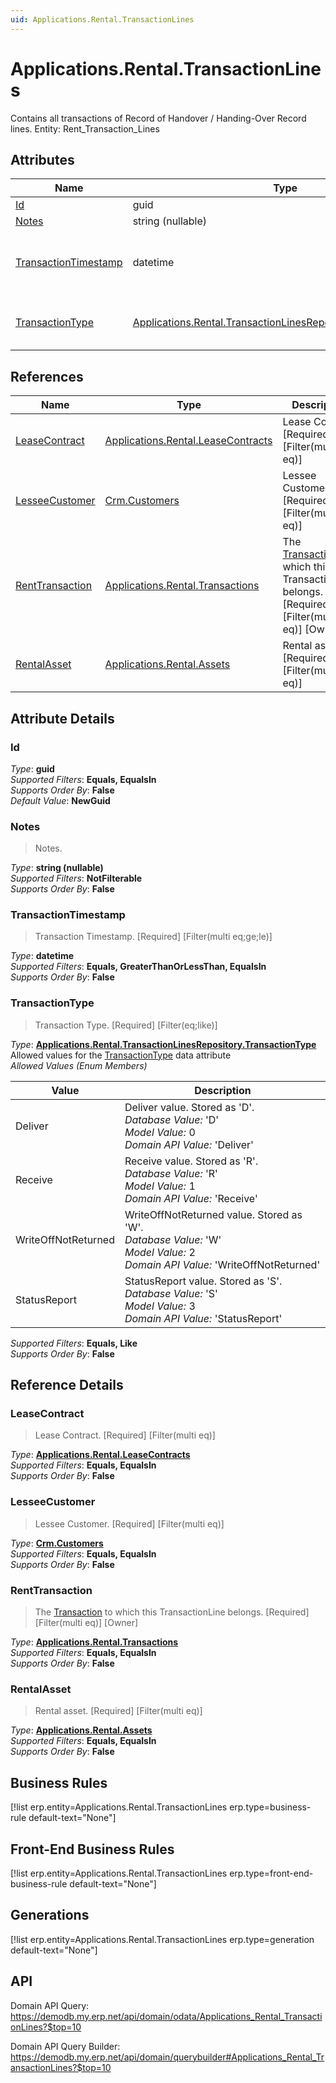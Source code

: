 ```yaml
---
uid: Applications.Rental.TransactionLines
---
```

# Applications.Rental.TransactionLines

Contains all transactions of Record of Handover / Handing-Over Record lines. Entity: Rent_Transaction_Lines

## Attributes

| Name | Type | Description |
| ---- | ---- | --- |
| [Id](Applications.Rental.TransactionLines.md#Id) | guid |  
| [Notes](Applications.Rental.TransactionLines.md#Notes) | string (nullable) | Notes. 
| [TransactionTimestamp](Applications.Rental.TransactionLines.md#TransactionTimestamp) | datetime | Transaction Timestamp. [Required] [Filter(multi eq;ge;le)] 
| [TransactionType](Applications.Rental.TransactionLines.md#TransactionType) | [Applications.Rental.TransactionLinesRepository.TransactionType](Applications.Rental.TransactionLines.md#TransactionType) | Transaction Type. [Required] [Filter(eq;like)] 

## References

| Name | Type | Description |
| ---- | ---- | --- |
| [LeaseContract](Applications.Rental.TransactionLines.md#LeaseContract) | [Applications.Rental.LeaseContracts](Applications.Rental.LeaseContracts.md) | Lease Contract. [Required] [Filter(multi eq)] |
| [LesseeCustomer](Applications.Rental.TransactionLines.md#LesseeCustomer) | [Crm.Customers](Crm.Customers.md) | Lessee Customer. [Required] [Filter(multi eq)] |
| [RentTransaction](Applications.Rental.TransactionLines.md#RentTransaction) | [Applications.Rental.Transactions](Applications.Rental.Transactions.md) | The [Transaction](Applications.Rental.Transactions.md) to which this TransactionLine belongs. [Required] [Filter(multi eq)] [Owner] |
| [RentalAsset](Applications.Rental.TransactionLines.md#RentalAsset) | [Applications.Rental.Assets](Applications.Rental.Assets.md) | Rental asset. [Required] [Filter(multi eq)] |


## Attribute Details

### Id

_Type_: **guid**  
_Supported Filters_: **Equals, EqualsIn**  
_Supports Order By_: **False**  
_Default Value_: **NewGuid**  

### Notes

> Notes.

_Type_: **string (nullable)**  
_Supported Filters_: **NotFilterable**  
_Supports Order By_: **False**  

### TransactionTimestamp

> Transaction Timestamp. [Required] [Filter(multi eq;ge;le)]

_Type_: **datetime**  
_Supported Filters_: **Equals, GreaterThanOrLessThan, EqualsIn**  
_Supports Order By_: **False**  

### TransactionType

> Transaction Type. [Required] [Filter(eq;like)]

_Type_: **[Applications.Rental.TransactionLinesRepository.TransactionType](Applications.Rental.TransactionLines.md#TransactionType)**  
Allowed values for the [TransactionType](Applications.Rental.TransactionLines.md#TransactionType) data attribute  
_Allowed Values (Enum Members)_  

| Value | Description |
| ---- | --- |
| Deliver | Deliver value. Stored as 'D'. <br /> _Database Value:_ 'D' <br /> _Model Value:_ 0 <br /> _Domain API Value:_ 'Deliver' |
| Receive | Receive value. Stored as 'R'. <br /> _Database Value:_ 'R' <br /> _Model Value:_ 1 <br /> _Domain API Value:_ 'Receive' |
| WriteOffNotReturned | WriteOffNotReturned value. Stored as 'W'. <br /> _Database Value:_ 'W' <br /> _Model Value:_ 2 <br /> _Domain API Value:_ 'WriteOffNotReturned' |
| StatusReport | StatusReport value. Stored as 'S'. <br /> _Database Value:_ 'S' <br /> _Model Value:_ 3 <br /> _Domain API Value:_ 'StatusReport' |

_Supported Filters_: **Equals, Like**  
_Supports Order By_: **False**  


## Reference Details

### LeaseContract

> Lease Contract. [Required] [Filter(multi eq)]

_Type_: **[Applications.Rental.LeaseContracts](Applications.Rental.LeaseContracts.md)**  
_Supported Filters_: **Equals, EqualsIn**  
_Supports Order By_: **False**  

### LesseeCustomer

> Lessee Customer. [Required] [Filter(multi eq)]

_Type_: **[Crm.Customers](Crm.Customers.md)**  
_Supported Filters_: **Equals, EqualsIn**  
_Supports Order By_: **False**  

### RentTransaction

> The [Transaction](Applications.Rental.Transactions.md) to which this TransactionLine belongs. [Required] [Filter(multi eq)] [Owner]

_Type_: **[Applications.Rental.Transactions](Applications.Rental.Transactions.md)**  
_Supported Filters_: **Equals, EqualsIn**  
_Supports Order By_: **False**  

### RentalAsset

> Rental asset. [Required] [Filter(multi eq)]

_Type_: **[Applications.Rental.Assets](Applications.Rental.Assets.md)**  
_Supported Filters_: **Equals, EqualsIn**  
_Supports Order By_: **False**  



## Business Rules

[!list erp.entity=Applications.Rental.TransactionLines erp.type=business-rule default-text="None"]

## Front-End Business Rules

[!list erp.entity=Applications.Rental.TransactionLines erp.type=front-end-business-rule default-text="None"]

## Generations

[!list erp.entity=Applications.Rental.TransactionLines erp.type=generation default-text="None"]

## API

Domain API Query:
<https://demodb.my.erp.net/api/domain/odata/Applications_Rental_TransactionLines?$top=10>

Domain API Query Builder:
<https://demodb.my.erp.net/api/domain/querybuilder#Applications_Rental_TransactionLines?$top=10>

